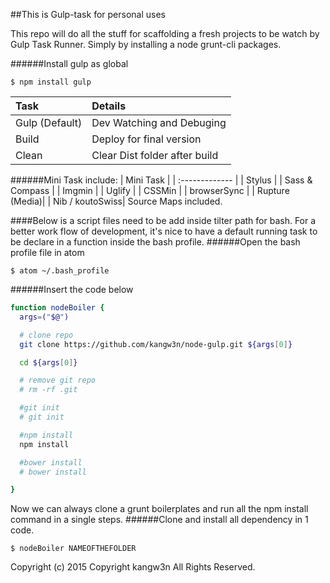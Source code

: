 ##This is Gulp-task for personal uses

This repo will do all the stuff for scaffolding a fresh projects to be watch by Gulp Task Runner. Simply by installing a node grunt-cli packages.

######Install gulp as global
```
$ npm install gulp
```

| Task |Details     |
| :------------- | :------------- |
| Gulp (Default)  |    Dev Watching and Debuging    |
| Build |   Deploy for final version    |
| Clean  |   Clear Dist folder after build    |

######Mini Task include:
| Mini Task      |
| :------------- |
| Stylus         |
| Sass & Compass |
| Imgmin         |
| Uglify         |
| CSSMin         |
| browserSync    |
| Rupture (Media)|
| Nib / koutoSwiss|
Source Maps included.

####Below is a script files need to be add inside tilter path for bash.
For a better work flow of development, it's nice to have a default running task to be declare in a function inside the bash profile.
######Open the bash profile file in atom
```
$ atom ~/.bash_profile
```

######Insert the code below
```sh
function nodeBoiler {
  args=("$@")

  # clone repo
  git clone https://github.com/kangw3n/node-gulp.git ${args[0]}

  cd ${args[0]}

  # remove git repo
  # rm -rf .git

  #git init
  # git init

  #npm install
  npm install

  #bower install
  # bower install

}


```
Now we can always clone a grunt boilerplates and run all the npm install command in a single steps.
######Clone and install all dependency in 1 code.
```
$ nodeBoiler NAMEOFTHEFOLDER
```


Copyright (c) 2015 Copyright kangw3n All Rights Reserved.
